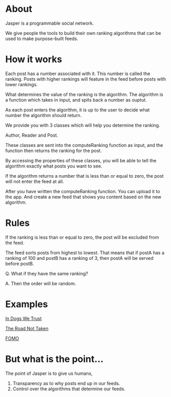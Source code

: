 # About

Jasper is a programmable social network.

We give people the tools to build their own ranking algorithms that can be used to make purpose-built feeds.

# How it works

Each post has a number associated with it. This number is called the ranking. Posts with higher rankings
will feature in the feed before posts with lower rankings.

What determines the value of the ranking is the algorithm. The algorithm is a function which
takes in input, and spits back a number as ouptut.

As each post enters the algorithm, it is up to the user to decide what number the algorithm should return.

We provide you with 3 classes which will help you determine the ranking.

Author, Reader and Post.

These classes are sent into the computeRanking function as input, and the function then returns the ranking for the post.

By accessing the properties of these classes, you will be able to tell the algorithm exactly what posts you want to see.

If the algorithm returns a number that is less than or equal to zero, the post will not enter the feed at all.

After you have written the computeRanking function. You can upload it to the app. And create a new feed that shows you content based on the new algorithm.

# Rules

If the ranking is less than or equal to zero, the post will be excluded from the feed. 

The feed sorts posts from highest to lowest. That means that if postA has a ranking of 100 and postB has a ranking of 3, then postA will be served before postB.

Q. What if they have the same ranking?

A. Then the order will be random.

# Examples

[In Dogs We Trust](https://github.com/elijahleinkram/feed-samples/blob/master/functions/in_dogs_we_trust.js)

[The Road Not Taken](https://github.com/elijahleinkram/feed-samples/blob/master/functions/the_road_not_taken.js)

[FOMO](https://github.com/elijahleinkram/feed-samples/blob/master/functions/fomo.js)

# But what is the point...

The point of Jasper is to give us humans,

1. Transparency as to why posts end up in our feeds. 
2. Control over the algorithms that determine our feeds. 










